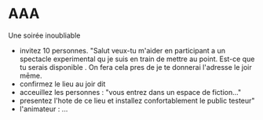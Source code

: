 # AAA
Une soirée inoubliable

 * invitez 10 personnes. "Salut <Prenom> veux-tu m'aider en participant a un spectacle experimental qu je suis en train de mettre au point. Est-ce que tu serais disponible <date heure>. On fera cela pres de <lieu> je te donnerai l'adresse le joir mēme.
 * confirmez le lieu au joir dit
 * acceuillez les personnes : "vous entrez dans un espace de fiction..."
 * presentez l'hote de ce lieu et installez confortablement le public testeur"
 * l'animateur : ...
